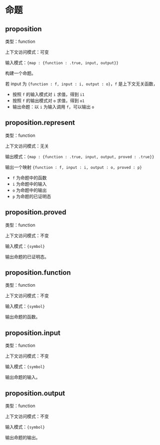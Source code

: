 # 命题

## proposition

类型：function

上下文访问模式：可变

输入模式：`{map : {function : .true, input, output}}`

构建一个命题。

若 input 为 `{function : f, input : i, output : o}`，`f` 是上下文无关函数，

- 按照 `f` 的输入模式对 `i` 求值，得到 `i1`
- 按照 `f` 的输出模式对 `o` 求值，得到 `o1`
- 输出命题：以 `i` 为输入调用 `f`，可以输出 `o`

## proposition.represent

类型：function

上下文访问模式：无关

输出模式：`{map : {function : .true, input, output, proved : .true}}`

输出一个映射 `{function : f, input : i, output : o, proved : p}`

- `f` 为命题中的函数
- `i` 为命题中的输入
- `o` 为命题中的输出
- `p` 为命题的已证明态

## proposition.proved

类型：function

上下文访问模式：不变

输入模式：`{symbol}`

输出命题的已证明态。

## proposition.function

类型：function

上下文访问模式：不变

输入模式：`{symbol}`

输出命题的函数。

## proposition.input

类型：function

上下文访问模式：不变

输入模式：`{symbol}`

输出命题的输入。

## proposition.output

类型：function

上下文访问模式：不变

输入模式：`{symbol}`

输出命题的输出。
